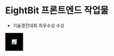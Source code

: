 # EightBit 프론트엔드 작업물
- 기술경진대회 최우수상 수상

<img style="border: 20px solid black;" src="https://github.com/LANTOBOY/EightBitFrontend/assets/114972796/0e6914f8-bebf-450f-a9a8-fcdd82c55bd1" />
